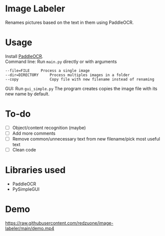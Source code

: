 # Image Labeler

Renames pictures based on the text in them using PaddleOCR. 

# Usage
Install [PaddleOCR](https://github.com/PaddlePaddle/PaddleOCR/blob/release/2.6/doc/doc_en/quickstart_en.md).    
Command line: Run `main.py` directly or with arguments
```
--file=FILE     Process a single image
--dir=DIRECTORY     Process multiples images in a folder
--copy              Copy file with new filename instead of renaming  
```

GUI: Run `gui_simple.py` 
The program creates copies the image file with its new name by default.

# To-do
- [ ] Object/content recognition (maybe)
- [ ] Add more comments
- [ ] Remove common/unnecessary text from new filename/pick most useful text
- [ ] Clean code

# Libraries used
- PaddleOCR
- PySimpleGUI

# Demo
https://raw.githubusercontent.com/redzuone/image-labeler/main/demo.mp4
